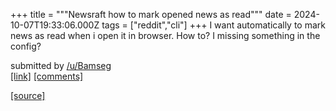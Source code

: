 +++
title = """Newsraft how to mark opened news as read"""
date = 2024-10-07T19:33:06.000Z
tags = ["reddit","cli"]
+++
I want automatically to mark news as read when i open it in browser. How to? I missing something in the config?

submitted by [/u/Bamseg](https://www.reddit.com/user/Bamseg)  
[\[link\]](https://www.reddit.com/r/commandline/comments/1fygeaa/newsraft_how_to_mark_opened_news_as_read/) [\[comments\]](https://www.reddit.com/r/commandline/comments/1fygeaa/newsraft_how_to_mark_opened_news_as_read/)

[[source]](https://www.reddit.com/r/commandline/comments/1fygeaa/newsraft_how_to_mark_opened_news_as_read/)

